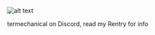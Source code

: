 ![alt text](https://media.discordapp.net/attachments/1019057426688905290/1138570251513106462/like_ok.gif?width=118&height=66)

termechanical on Discord, read my Rentry for info

